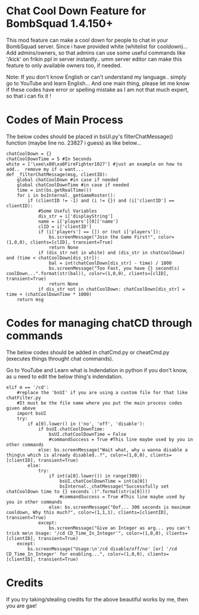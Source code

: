 # Chat Cool Down Feature for BombSquad 1.4.150+

This mod feature can make a cool down for people to chat in your BombSquad server.
Since i have provided white (whitelist for cooldown)... Add admins/owners, so that admins can use some useful commands like '/kick' on frikin ppl
in server instantly.. umm server editor can make this feature to only available owners too, if needed.

Note: If you don't know English or can't understand my language.. simply go to YouTube and learn English... And one main thing, please let me know if these codes have error or spelling mistake as I am not that much expert, so that i can fix it !


# Codes of Main Process

The below codes should be placed in bsUI.py's filterChatMessage() function (maybe line no. 23827 i guess) as like below...

    chatCoolDown = {}
    chatCoolDownTime = 5 #In Seconds
    white = ['\xee\x80\xa0FireFighter1027'] #just an example on how to add..  remove my if u want...
    def _filterChatMessage(msg, clientID):
        global chatCoolDown #in case if needed
        global chatCoolDownTime #in case if needed 
        time = int(bs.getRealTime())
        for i in bsInternal._getGameRoster():
            if (clientID != -1) and (i != {}) and (i['clientID'] == clientID):
                #Some Useful Variables
                dis_str = i['displayString']
                name = i['players'][0]['name']
                clID = i['clientID']
                if (i['players'] == []) or (not i['players']):
                    bs.screenMessage("Join the Game First!", color=(1,0,0), clients=[clID], transient=True)
                    return None
                if (dis_str not in white) and (dis_str in chatCoolDown) and (time < chatCoolDown[dis_str]):
                    bal = int(chatCoolDown[dis_str] - time) / 1000
                    bs.screenMessage("Too Fast, you have {} second(s) coolDown...".format(str(bal)), color=(1,0,0), clients=[clID], transient=True)
                    return None
                if dis_str not in chatCoolDown: chatCoolDown[dis_str] = time + (chatCoolDownTime * 1000)
        return msg


# Codes for managing chatCD through commands

The below codes should be added in chatCmd.py or cheatCmd.py (executes things throught chat commands).

Go to YouTube and Learn what is Indendation in python if you don't know, as u need to edit the below thing's indendation.

    elif m == '/cd':
        #replace the 'bsUI' if you are using a custom file for that like chatFilter.py 
        #It must be the file name where you put the main process codes given above
        import bsUI
        try:
            if a[0].lower() in ('no', 'off', 'disable'):
                if bsUI.chatCoolDownTime:
                    bsUI.chatCoolDownTime = False
                    #commandSuccess = True #This line maybe used by you in other commands
                else: bs.screenMessage("Wait what, why u wanna disable a thing\n which is already disabled..?", color=(1,0,0), clients=[clientID], transient=True)
            else:
                try:
                    if int(a[0].lower()) in range(300):
                        bsUI.chatCoolDownTime = int(a[0])
                        bsInternal._chatMessage("Successfully set chatCoolDown time to {} seconds :)".format(str(a[0])))
                        #commandSuccess = True #This line maybe used by you in other commands
                    else: bs.screenMessage("Oof... 300 seconds is maximum cooldown, Why this much?", color=(1,1,1), clients=[clientID], transient=True)
                except:
                    bs.screenMessage("Give an Integer as arg... you can't trick me\n Usage: '/cd CD_Time_In_Integer'", color=(1,0,0), clients=[clientID], transient=True)
        except:
            bs.screenMessage("Usage:\n'/cd disable/off/no' [or] '/cd CD_Time_In_Integer' for enabling...", color=(1,0,0), clients=[clientID], transient=True)


# Credits
If you try taking/stealing credits for the above beautiful works by me, then you are gae!

